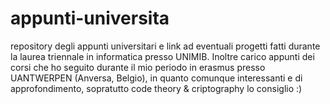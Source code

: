 # appunti-universita
repository degli appunti universitari e link ad eventuali progetti fatti durante la laurea triennale in informatica presso UNIMIB.
Inoltre carico appunti dei corsi che ho seguito durante il mio periodo in erasmus presso UANTWERPEN (Anversa, Belgio), in quanto comunque interessanti e di approfondimento, sopratutto code theory & criptography lo consiglio :)  
